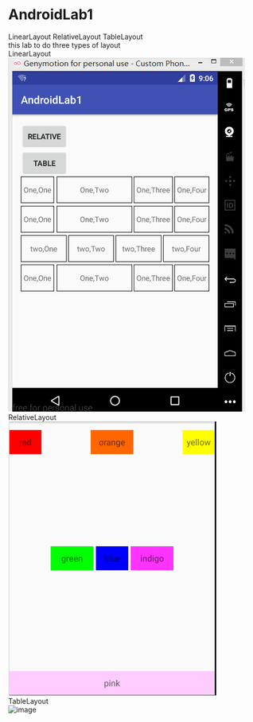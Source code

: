 # AndroidLab1
LinearLayout RelativeLayout TableLayout</br>
this lab to do three types of layout</br>
LinearLayout</br>
![image](https://github.com/xx12138/AndroidLab1/blob/master/app/src/main/res/image/1.png)</br>
RelativeLayout</br>
![image](https://github.com/xx12138/AndroidLab1/blob/master/app/src/main/res/image/2.png)</br>
TableLayout</br>
![image](https://github.com/xx12138/AndroidLab1/blob/master/app/src/main/res/image/4.png)</br>
